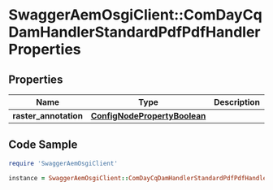 # SwaggerAemOsgiClient::ComDayCqDamHandlerStandardPdfPdfHandlerProperties

## Properties

Name | Type | Description | Notes
------------ | ------------- | ------------- | -------------
**raster_annotation** | [**ConfigNodePropertyBoolean**](ConfigNodePropertyBoolean.md) |  | [optional] 

## Code Sample

```ruby
require 'SwaggerAemOsgiClient'

instance = SwaggerAemOsgiClient::ComDayCqDamHandlerStandardPdfPdfHandlerProperties.new(raster_annotation: null)
```


